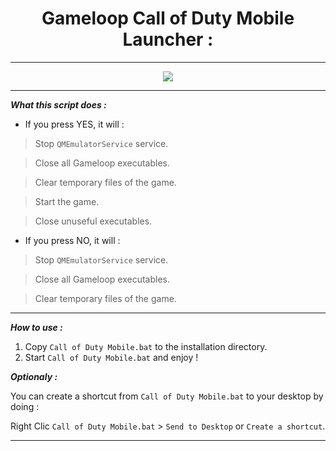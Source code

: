 <div align="center">

# Gameloop Call of Duty Mobile Launcher :

<hr>

<img src="https://i.imgur.com/GFAemsk.png">

<hr></div align="center">

***What this script does :***

- If you press YES, it will :

> Stop `QMEmulatorService` service.

> Close all Gameloop executables.

> Clear temporary files of the game.

> Start the game.

> Close unuseful executables.

- If you press NO, it will :

> Stop `QMEmulatorService` service.

> Close all Gameloop executables.

> Clear temporary files of the game.

<hr>

***How to use :***

1) Copy `Call of Duty Mobile.bat` to the installation directory.
2) Start `Call of Duty Mobile.bat` and enjoy !

***Optionaly :***

You can create a shortcut from `Call of Duty Mobile.bat` to your desktop by doing :

Right Clic `Call of Duty Mobile.bat` > `Send to Desktop` or `Create a shortcut`.

<hr>
